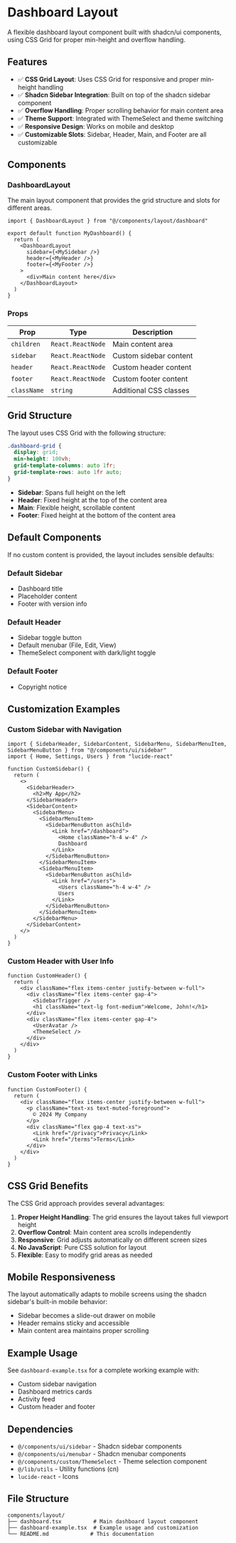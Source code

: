 # Dashboard Layout

A flexible dashboard layout component built with shadcn/ui components, using CSS Grid for proper min-height and overflow handling.

## Features

- ✅ **CSS Grid Layout**: Uses CSS Grid for responsive and proper min-height handling
- ✅ **Shadcn Sidebar Integration**: Built on top of the shadcn sidebar component
- ✅ **Overflow Handling**: Proper scrolling behavior for main content area
- ✅ **Theme Support**: Integrated with ThemeSelect and theme switching
- ✅ **Responsive Design**: Works on mobile and desktop
- ✅ **Customizable Slots**: Sidebar, Header, Main, and Footer are all customizable

## Components

### DashboardLayout

The main layout component that provides the grid structure and slots for different areas.

```tsx
import { DashboardLayout } from "@/components/layout/dashboard"

export default function MyDashboard() {
  return (
    <DashboardLayout
      sidebar={<MySidebar />}
      header={<MyHeader />}
      footer={<MyFooter />}
    >
      <div>Main content here</div>
    </DashboardLayout>
  )
}
```

### Props

| Prop | Type | Description |
|------|------|-------------|
| `children` | `React.ReactNode` | Main content area |
| `sidebar` | `React.ReactNode` | Custom sidebar content |
| `header` | `React.ReactNode` | Custom header content |
| `footer` | `React.ReactNode` | Custom footer content |
| `className` | `string` | Additional CSS classes |

## Grid Structure

The layout uses CSS Grid with the following structure:

```css
.dashboard-grid {
  display: grid;
  min-height: 100vh;
  grid-template-columns: auto 1fr;
  grid-template-rows: auto 1fr auto;
}
```

- **Sidebar**: Spans full height on the left
- **Header**: Fixed height at the top of the content area
- **Main**: Flexible height, scrollable content
- **Footer**: Fixed height at the bottom of the content area

## Default Components

If no custom content is provided, the layout includes sensible defaults:

### Default Sidebar
- Dashboard title
- Placeholder content
- Footer with version info

### Default Header
- Sidebar toggle button
- Default menubar (File, Edit, View)
- ThemeSelect component with dark/light toggle

### Default Footer
- Copyright notice

## Customization Examples

### Custom Sidebar with Navigation

```tsx
import { SidebarHeader, SidebarContent, SidebarMenu, SidebarMenuItem, SidebarMenuButton } from "@/components/ui/sidebar"
import { Home, Settings, Users } from "lucide-react"

function CustomSidebar() {
  return (
    <>
      <SidebarHeader>
        <h2>My App</h2>
      </SidebarHeader>
      <SidebarContent>
        <SidebarMenu>
          <SidebarMenuItem>
            <SidebarMenuButton asChild>
              <Link href="/dashboard">
                <Home className="h-4 w-4" />
                Dashboard
              </Link>
            </SidebarMenuButton>
          </SidebarMenuItem>
          <SidebarMenuItem>
            <SidebarMenuButton asChild>
              <Link href="/users">
                <Users className="h-4 w-4" />
                Users
              </Link>
            </SidebarMenuButton>
          </SidebarMenuItem>
        </SidebarMenu>
      </SidebarContent>
    </>
  )
}
```

### Custom Header with User Info

```tsx
function CustomHeader() {
  return (
    <div className="flex items-center justify-between w-full">
      <div className="flex items-center gap-4">
        <SidebarTrigger />
        <h1 className="text-lg font-medium">Welcome, John!</h1>
      </div>
      <div className="flex items-center gap-4">
        <UserAvatar />
        <ThemeSelect />
      </div>
    </div>
  )
}
```

### Custom Footer with Links

```tsx
function CustomFooter() {
  return (
    <div className="flex items-center justify-between w-full">
      <p className="text-xs text-muted-foreground">
        © 2024 My Company
      </p>
      <div className="flex gap-4 text-xs">
        <Link href="/privacy">Privacy</Link>
        <Link href="/terms">Terms</Link>
      </div>
    </div>
  )
}
```

## CSS Grid Benefits

The CSS Grid approach provides several advantages:

1. **Proper Height Handling**: The grid ensures the layout takes full viewport height
2. **Overflow Control**: Main content area scrolls independently
3. **Responsive**: Grid adjusts automatically on different screen sizes
4. **No JavaScript**: Pure CSS solution for layout
5. **Flexible**: Easy to modify grid areas as needed

## Mobile Responsiveness

The layout automatically adapts to mobile screens using the shadcn sidebar's built-in mobile behavior:

- Sidebar becomes a slide-out drawer on mobile
- Header remains sticky and accessible
- Main content area maintains proper scrolling

## Example Usage

See `dashboard-example.tsx` for a complete working example with:
- Custom sidebar navigation
- Dashboard metrics cards
- Activity feed
- Custom header and footer

## Dependencies

- `@/components/ui/sidebar` - Shadcn sidebar components
- `@/components/ui/menubar` - Shadcn menubar components
- `@/components/custom/ThemeSelect` - Theme selection component
- `@/lib/utils` - Utility functions (cn)
- `lucide-react` - Icons

## File Structure

```
components/layout/
├── dashboard.tsx          # Main dashboard layout component
├── dashboard-example.tsx  # Example usage and customization
└── README.md             # This documentation
```
